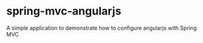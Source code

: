spring-mvc-angularjs
====================

A simple application to demonstrate how to configure angularjs with Spring MVC